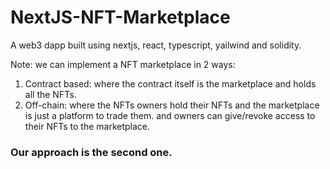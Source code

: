 # NextJS-NFT-Marketplace

A web3 dapp built using nextjs, react, typescript, yailwind and solidity.

Note: we can implement a NFT marketplace in 2 ways:

1. Contract based: where the contract itself is the marketplace and holds all the NFTs.
2. Off-chain: where the NFTs owners hold their NFTs and the marketplace is just a platform to trade them. and owners can give/revoke access to their NFTs to the marketplace.

### Our approach is the second one.
